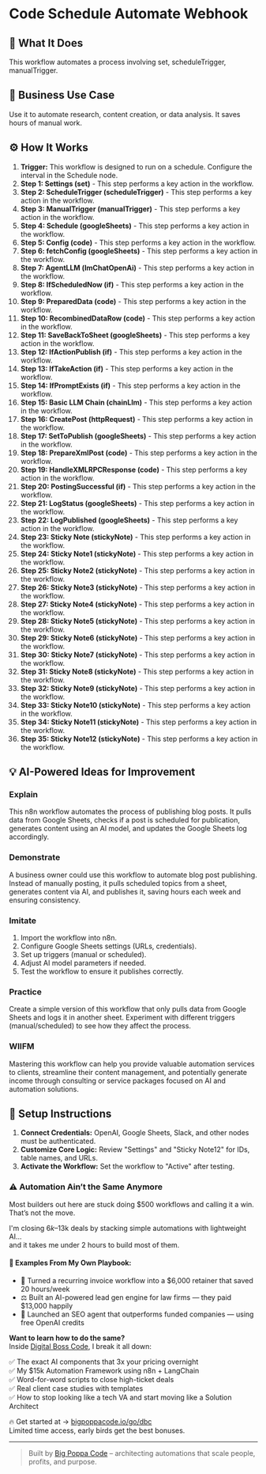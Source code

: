 # Code Schedule Automate Webhook

## 🚀 What It Does
This workflow automates a process involving set, scheduleTrigger, manualTrigger.

## 💼 Business Use Case
Use it to automate research, content creation, or data analysis. It saves hours of manual work.

## ⚙️ How It Works
1.  **Trigger:** This workflow is designed to run on a schedule. Configure the interval in the Schedule node.
2. **Step 1: Settings (set)** - This step performs a key action in the workflow.
3. **Step 2: ScheduleTrigger (scheduleTrigger)** - This step performs a key action in the workflow.
4. **Step 3: ManualTrigger (manualTrigger)** - This step performs a key action in the workflow.
5. **Step 4: Schedule (googleSheets)** - This step performs a key action in the workflow.
6. **Step 5: Config (code)** - This step performs a key action in the workflow.
7. **Step 6: fetchConfig (googleSheets)** - This step performs a key action in the workflow.
8. **Step 7: AgentLLM (lmChatOpenAi)** - This step performs a key action in the workflow.
9. **Step 8: IfScheduledNow (if)** - This step performs a key action in the workflow.
10. **Step 9: PreparedData (code)** - This step performs a key action in the workflow.
11. **Step 10: RecombinedDataRow (code)** - This step performs a key action in the workflow.
12. **Step 11: SaveBackToSheet (googleSheets)** - This step performs a key action in the workflow.
13. **Step 12: IfActionPublish (if)** - This step performs a key action in the workflow.
14. **Step 13: IfTakeAction (if)** - This step performs a key action in the workflow.
15. **Step 14: IfPromptExists (if)** - This step performs a key action in the workflow.
16. **Step 15: Basic LLM Chain (chainLlm)** - This step performs a key action in the workflow.
17. **Step 16: CreatePost (httpRequest)** - This step performs a key action in the workflow.
18. **Step 17: SetToPublish (googleSheets)** - This step performs a key action in the workflow.
19. **Step 18: PrepareXmlPost (code)** - This step performs a key action in the workflow.
20. **Step 19: HandleXMLRPCResponse (code)** - This step performs a key action in the workflow.
21. **Step 20: PostingSuccessful (if)** - This step performs a key action in the workflow.
22. **Step 21: LogStatus (googleSheets)** - This step performs a key action in the workflow.
23. **Step 22: LogPublished (googleSheets)** - This step performs a key action in the workflow.
24. **Step 23: Sticky Note (stickyNote)** - This step performs a key action in the workflow.
25. **Step 24: Sticky Note1 (stickyNote)** - This step performs a key action in the workflow.
26. **Step 25: Sticky Note2 (stickyNote)** - This step performs a key action in the workflow.
27. **Step 26: Sticky Note3 (stickyNote)** - This step performs a key action in the workflow.
28. **Step 27: Sticky Note4 (stickyNote)** - This step performs a key action in the workflow.
29. **Step 28: Sticky Note5 (stickyNote)** - This step performs a key action in the workflow.
30. **Step 29: Sticky Note6 (stickyNote)** - This step performs a key action in the workflow.
31. **Step 30: Sticky Note7 (stickyNote)** - This step performs a key action in the workflow.
32. **Step 31: Sticky Note8 (stickyNote)** - This step performs a key action in the workflow.
33. **Step 32: Sticky Note9 (stickyNote)** - This step performs a key action in the workflow.
34. **Step 33: Sticky Note10 (stickyNote)** - This step performs a key action in the workflow.
35. **Step 34: Sticky Note11 (stickyNote)** - This step performs a key action in the workflow.
36. **Step 35: Sticky Note12 (stickyNote)** - This step performs a key action in the workflow.

## 💡 AI-Powered Ideas for Improvement
### Explain
This n8n workflow automates the process of publishing blog posts. It pulls data from Google Sheets, checks if a post is scheduled for publication, generates content using an AI model, and updates the Google Sheets log accordingly.

### Demonstrate
A business owner could use this workflow to automate blog post publishing. Instead of manually posting, it pulls scheduled topics from a sheet, generates content via AI, and publishes it, saving hours each week and ensuring consistency.

### Imitate
1. Import the workflow into n8n.
2. Configure Google Sheets settings (URLs, credentials).
3. Set up triggers (manual or scheduled).
4. Adjust AI model parameters if needed.
5. Test the workflow to ensure it publishes correctly.

### Practice
Create a simple version of this workflow that only pulls data from Google Sheets and logs it in another sheet. Experiment with different triggers (manual/scheduled) to see how they affect the process.

### WIIFM
Mastering this workflow can help you provide valuable automation services to clients, streamline their content management, and potentially generate income through consulting or service packages focused on AI and automation solutions.

## 🔧 Setup Instructions
1. **Connect Credentials:** OpenAI, Google Sheets, Slack, and other nodes must be authenticated.
2. **Customize Core Logic:** Review "Settings" and "Sticky Note12" for IDs, table names, and URLs.
3. **Activate the Workflow:** Set the workflow to "Active" after testing.

### ⚠️ Automation Ain’t the Same Anymore

Most builders out here are stuck doing $500 workflows and calling it a win.  
That’s not the move.  

I'm closing $6k–$13k deals by stacking simple automations with lightweight AI...  
and it takes me under 2 hours to build most of them.

#### 🧠 Examples From My Own Playbook:
- 🔁 Turned a recurring invoice workflow into a $6,000 retainer that saved 20 hours/week  
- ⚖️ Built an AI-powered lead gen engine for law firms — they paid $13,000 happily  
- 🚀 Launched an SEO agent that outperforms funded companies — using free OpenAI credits  

**Want to learn how to do the same?**  
Inside [Digital Boss Code](https://bigpoppacode.io/go/dbc), I break it all down:

✅ The exact AI components that 3x your pricing overnight  
✅ My $15k Automation Framework using n8n + LangChain  
✅ Word-for-word scripts to close high-ticket deals  
✅ Real client case studies with templates  
✅ How to stop looking like a tech VA and start moving like a Solution Architect  

🔥 Get started at → [bigpoppacode.io/go/dbc](https://bigpoppacode.io/go/dbc)  
Limited time access, early birds get the best bonuses.

---
> Built by [Big Poppa Code](https://bigpoppacode.io) – architecting automations that scale people, profits, and purpose.
